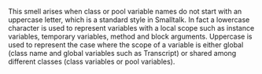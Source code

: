 This smell arises when class or pool variable names do not start with an uppercase letter, which is a standard style in Smalltalk. In fact a lowercase character is used to represent variables with a local scope such as instance variables, temporary variables, method and block arguments. Uppercase is used to represent the case where the scope of a variable is either global (class name and global variables such as Transcript) or shared among different classes (class variables or pool variables).